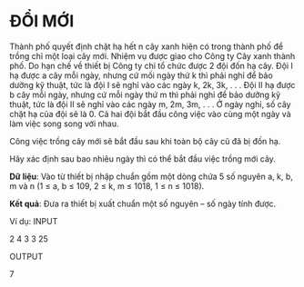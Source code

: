 # ĐỔI MỚI

Thành phố quyết định chặt hạ hết n cây xanh hiện có trong thành phố để trồng chỉ một loại cây mới. Nhiệm vụ được giao cho Công ty Cây xanh thành phố. Do hạn chế về thiết bị Công ty chỉ tổ chức được 2 đội đốn hạ cây. Đội I hạ được a cây mỗi ngày, nhưng cứ mối ngày thứ k thì phải nghỉ để bảo dưỡng kỹ thuật, tức là đội I sẽ nghỉ vào các ngày k, 2k, 3k, . . . Đội II hạ được b cây mỗi ngày, nhưng cứ mỗi ngày thứ m thì phải nghỉ để bảo dưỡng kỹ thuật, tức là đội II sẽ nghỉ vào các ngày m, 2m, 3m, . . . Ở ngày nghỉ, số cây chặt hạ của đội sẽ là 0. Cả hai đội bắt đầu công việc vào cùng một ngày và làm việc song song với nhau.

Công việc trồng cây mới sẽ bắt đầu sau khi toàn bộ cây cũ đã bị đốn hạ.

Hãy xác định sau bao nhiêu ngày thì có thể bắt đầu việc trồng mới cây.

**Dữ liệu**: Vào từ thiết bị nhập chuẩn gồm một dòng chứa 5 số nguyên a, k, b, m và n (1 ≤ a, b ≤ 109, 2 ≤ k, m ≤ 1018, 1 ≤ n ≤ 1018).

**Kết quả**: Đưa ra thiết bị xuất chuẩn một số nguyên – số ngày tính được.

Ví dụ:
INPUT

2 4 3 3 25

OUTPUT

7


